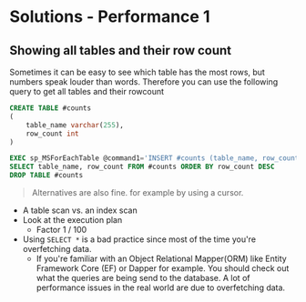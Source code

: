 # Solutions - Performance 1
## Showing all tables and their row count
Sometimes it can be easy to see which table has the most rows, but numbers speak louder than words. Therefore you can use the following query to get all tables and their rowcount
```sql
CREATE TABLE #counts
(
    table_name varchar(255),
    row_count int
)

EXEC sp_MSForEachTable @command1='INSERT #counts (table_name, row_count) SELECT ''?'', COUNT(*) FROM ?'
SELECT table_name, row_count FROM #counts ORDER BY row_count DESC
DROP TABLE #counts
```
> Alternatives are also fine. for example by using a cursor.

- A table scan vs. an index scan 
- Look at the execution plan
    - Factor 1 / 100 
- Using `SELECT *` is a bad practice since most of the time you're overfetching data.
    - If you're familiar with an Object Relational Mapper(ORM) like Entity Framework Core (EF) or Dapper for example. You should check out what the queries are being send to the database. A lot of performance issues in the real world are due to overfetching data.
